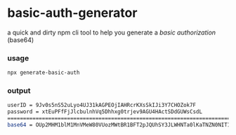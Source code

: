 # basic-auth-generator

a quick and dirty npm cli tool to help you generate a *basic authorization* (base64)

### usage
```bash
npx generate-basic-auth
```
### output 
```bash
userID = 9Jv0s5nS52uLyo4UJ31kAGPEOjIAHRcrKXsSkIJi3Y7CHOZok7F
password = xtEuPFfFjJlcbulnhVq5Dhhxg0trjev9AGU4HActSDdGUWsCsdL
=====================================================================================================================================================
base64 = OUp2MHM1blM1MnVMeW80VUozMWtBR1BFT2pJQUhSY3JLWHNTa0lKaTNZN0NIT1pvazdGOnh0RXVQRmZGakpsY2J1bG5oVnE1RGhoeGcwdHJqZXY5QUdVNEhBY3RTRGRHVVdzQ3NkTA==
```
